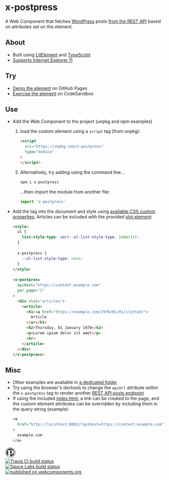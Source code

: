 # x-postpress

A Web Component that fetches [WordPress](https://wordpress.org/) posts [from the REST API](https://developer.wordpress.org/rest-api/reference/posts/#list-posts) based on attributes set on the element.

## About

  * Built using [LitElement](https://lit-element.polymer-project.org/) and [TypeScript](https://www.typescriptlang.org/)
  * [Supports Internet Explorer 11](https://github.com/kherrick/x-postpress/tree/master/build/es5-bundled)

## Try

  * [Demo the element](https://kherrick.github.io/x-postpress/) on GitHub Pages
  * [Exercise the element](https://codesandbox.io/s/nry9x86mxm) on CodeSandbox

## Use

* Add the Web Component to the project (unpkg and npm examples)
  1. load the custom element using a `script` tag (from unpkg):
      ```html
      <script
        src="https://unpkg.com/x-postpress"
        type="module"
      >
      </script>
      ```
  2. Alternatively, try adding using the command line...
      ```bash
      npm i x-postpress
      ```
      ...then import the module from another file:

      ```javascript
      import 'x-postpress'
      ```

* Add the tag into the document and style using <a href="https://github.com/kherrick/x-postpress/blob/master/src/templates/styles/x-postpress.js">available CSS custom properties</a>. Articles can be included with the provided <a href="https://developer.mozilla.org/en-US/docs/Web/Web_Components/Using_templates_and_slots">slot element</a>:
  ```html
  <style>
    ul {
      list-style-type: var(--ul-list-style-type, inherit);
    }

    x-postpress {
      --ul-list-style-type: none;
    }
  </style>

  <x-postpress
    apiHost="https://content.example.com"
    per_page="1"
  >
    <div slot="articles">
      <article>
        <h1><a href="https://example.com/1970/01/01/slotted/">
          Article
        </a></h1>
        <h2>Thursday, 01 January 1970</h2>
        <p>Lorem ipsum dolor sit amet</p>
        <hr>
      </article>
    </div>
  </x-postpress>
  ```

## Misc

* Other examples are available in [a dedicated folder](https://github.com/kherrick/x-postpress/tree/master/examples)
* Try using the browser's devtools to change the `apiUrl` attribute within the `x-postpress` tag to render another <a href="https://developer.wordpress.org/rest-api/reference/posts/#list-posts">REST API posts endpoint</a>
* If using the included [index.html](index.html), a link can be created to the page, and the custom element attributes can be overridden by including them in the query string (example):
  ```html
  <a
    href="http://localhost:8081/?apiHost=https://content.example.com"
  >
    example.com
  </a>
  ```

<div>
  <a href="https://kherrick.github.io/x-postpress/">
    <img alt="postpress logo" src="images/manifest/icon-48x48.png" width="32px" />
  </a>
</div>

<div>
  <a href="https://travis-ci.org/kherrick/x-postpress/">
    <img alt="Travis CI build status" src="https://api.travis-ci.org/kherrick/x-postpress.png?branch=master" />
  </a>
</div>

<div>
  <a href="https://saucelabs.com/">
    <img alt="Sauce Labs build status" src="https://saucelabs.com/buildstatus/kherrick" />
  </a>
</div>

<div>
  <a href="https://www.webcomponents.org/element/x-postpress">
    <img alt="published on webcomponents.org" src="https://img.shields.io/badge/webcomponents.org-published-blue.png" />
  </a>
</div>
